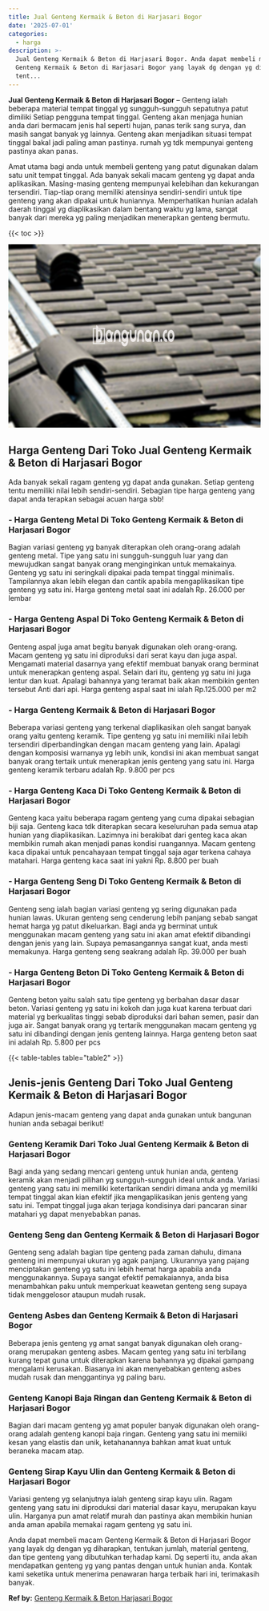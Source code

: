 ```yaml
---
title: Jual Genteng Kermaik & Beton di Harjasari Bogor
date: '2025-07-01'
categories:
  - harga
description: >-
  Jual Genteng Kermaik & Beton di Harjasari Bogor. Anda dapat membeli macam
  Genteng Kermaik & Beton di Harjasari Bogor yang layak dg dengan yg diharapkan,
  tent...
---
```


**Jual Genteng Kermaik & Beton di Harjasari Bogor** – Genteng ialah beberapa material tempat tinggal yg sungguh-sungguh sepatutnya patut dimiliki Setiap pengguna tempat tinggal. Genteng akan menjaga hunian anda dari bermacam jenis hal seperti hujan, panas terik sang surya, dan masih sangat banyak yg lainnya. Genteng akan menjadikan situasi tempat tinggal bakal jadi paling aman pastinya. rumah yg tdk mempunyai genteng pastinya akan panas.

Amat utama bagi anda untuk membeli genteng yang patut digunakan dalam satu unit tempat tinggal. Ada banyak sekali macam genteng yg dapat anda aplikasikan. Masing-masing genteng mempunyai kelebihan dan kekurangan tersendiri. Tiap-tiap orang memiliki atensinya sendiri-sendiri untuk tipe genteng yang akan dipakai untuk huniannya. Memperhatikan hunian adalah daerah tinggal yg diaplikasikan dalam bentang waktu yg lama, sangat banyak dari mereka yg paling menjadikan menerapkan genteng bermutu.

{{< toc >}}

![Jual Genteng Kermaik & Beton di Harjasari Bogor](/images/genteng-minimalis-murah06.png)

## Harga Genteng Dari Toko Jual Genteng Kermaik & Beton di Harjasari Bogor

Ada banyak sekali ragam genteng yg dapat anda gunakan. Setiap genteng tentu memiliki nilai lebih sendiri-sendiri. Sebagian tipe harga genteng yang dapat anda terapkan sebagai acuan harga sbb!

### \- Harga Genteng Metal Di Toko Genteng Kermaik & Beton di Harjasari Bogor

Bagian variasi genteng yg banyak diterapkan oleh orang-orang adalah genteng metal. Tipe yang satu ini sungguh-sungguh luar yang dan mewujudkan sangat banyak orang menginginkan untuk memakainya. Genteng yg satu ini seringkali dipakai pada tempat tinggal minimalis. Tampilannya akan lebih elegan dan cantik apabila mengaplikasikan tipe genteng yg satu ini. Harga genteng metal saat ini adalah Rp. 26.000 per lembar

### \- Harga Genteng Aspal Di Toko Genteng Kermaik & Beton di Harjasari Bogor

Genteng aspal juga amat begitu banyak digunakan oleh orang-orang. Macam genteng yg satu ini diproduksi dari serat kayu dan juga aspal. Mengamati material dasarnya yang efektif membuat banyak orang berminat untuk menerapkan genteng aspal. Selain dari itu, genteng yg satu ini juga lentur dan kuat. Apalagi bahannya yang teramat baik akan membikin genten tersebut Anti dari api. Harga genteng aspal saat ini ialah Rp.125.000 per m2

### \- Harga Genteng Kermaik & Beton di Harjasari Bogor

Beberapa variasi genteng yang terkenal diaplikasikan oleh sangat banyak orang yaitu genteng keramik. Tipe genteng yg satu ini memiliki nilai lebih tersendiri diperbandingkan dengan macam genteng yang lain. Apalagi dengan komposisi warnanya yg lebih unik, kondisi ini akan membuat sangat banyak orang tertaik untuk menerapkan jenis genteng yang satu ini. Harga genteng keramik terbaru adalah Rp. 9.800 per pcs

### \- Harga Genteng Kaca Di Toko Genteng Kermaik & Beton di Harjasari Bogor

Genteng kaca yaitu beberapa ragam genteng yang cuma dipakai sebagian biji saja. Genteng kaca tdk diterapkan secara keseluruhan pada semua atap hunian yang diaplikasikan. Lazimnya ini berakibat dari genteg kaca akan membikin rumah akan menjadi panas kondisi ruangannya. Macam genteng kaca dipakai untuk pencahayaan tempat tinggal saja agar terkena cahaya matahari. Harga genteng kaca saat ini yakni Rp. 8.800 per buah

### \- Harga Genteng Seng Di Toko Genteng Kermaik & Beton di Harjasari Bogor

Genteng seng ialah bagian variasi genteng yg sering digunakan pada hunian lawas. Ukuran genteng seng cenderung lebih panjang sebab sangat hemat harga yg patut dikeluarkan. Bagi anda yg berminat untuk menggunakan macam genteng yang satu ini akan amat efektif dibandingi dengan jenis yang lain. Supaya pemasangannya sangat kuat, anda mesti memakunya. Harga genteng seng seakrang adalah Rp. 39.000 per buah

### \- Harga Genteng Beton Di Toko Genteng Kermaik & Beton di Harjasari Bogor

Genteng beton yaitu salah satu tipe genteng yg berbahan dasar dasar beton. Variasi genteng yg satu ini kokoh dan juga kuat karena terbuat dari material yg berkualitas tinggi sebab diproduksi dari bahan semen, pasir dan juga air. Sangat banyak orang yg tertarik menggunakan macam genteng yg satu ini dibandingi dengan jenis genteng lainnya. Harga genteng beton saat ini adalah Rp. 5.800 per pcs

{{< table-tables table="table2" >}}

## Jenis-jenis Genteng Dari Toko Jual Genteng Kermaik & Beton di Harjasari Bogor

Adapun jenis-macam genteng yang dapat anda gunakan untuk bangunan hunian anda sebagai berikut!

### Genteng Keramik Dari Toko Jual Genteng Kermaik & Beton di Harjasari Bogor

Bagi anda yang sedang mencari genteng untuk hunian anda, genteng keramik akan menjadi pilihan yg sungguh-sungguh ideal untuk anda. Variasi genteng yang satu ini memiliki ketertarikan sendiri dimana anda yg memiliki tempat tinggal akan kian efektif jika mengaplikasikan jenis genteng yang satu ini. Tempat tinggal juga akan terjaga kondisinya dari pancaran sinar matahari yg dapat menyebabkan panas.

### Genteng Seng dan Genteng Kermaik & Beton di Harjasari Bogor

Genteng seng adalah bagian tipe genteng pada zaman dahulu, dimana genteng ini mempunyai ukuran yg agak panjang. Ukurannya yang pajang menciptakan genteng yg satu ini lebih hemat harga apabila anda menggunakannya. Supaya sangat efektif pemakaiannya, anda bisa menambahkan paku untuk memperkuat keawetan genteng seng supaya tidak menggelosor ataupun mudah rusak.

### Genteng Asbes dan Genteng Kermaik & Beton di Harjasari Bogor

Beberapa jenis genteng yg amat sangat banyak digunakan oleh orang-orang merupakan genteng asbes. Macam genteg yang satu ini terbilang kurang tepat guna untuk diterapkan karena bahannya yg dipakai gampang mengalami kerusakan. Biasanya ini akan menyebabkan genteng asbes mudah rusak dan menggantinya yg paling baru.

### Genteng Kanopi Baja Ringan dan Genteng Kermaik & Beton di Harjasari Bogor

Bagian dari macam genteng yg amat populer banyak digunakan oleh orang-orang adalah genteng kanopi baja ringan. Genteng yang satu ini memiiki kesan yang elastis dan unik, ketahanannya bahkan amat kuat untuk beraneka macam atap.

### Genteng Sirap Kayu Ulin dan Genteng Kermaik & Beton di Harjasari Bogor

Variasi genteng yg selanjutnya ialah genteng sirap kayu ulin. Ragam genteng yang satu ini diproduksi dari material dasar kayu, merupakan kayu ulin. Harganya pun amat relatif murah dan pastinya akan membikin hunian anda aman apabila memakai ragam genteng yg satu ini.

Anda dapat membeli macam Genteng Kermaik & Beton di Harjasari Bogor yang layak dg dengan yg diharapkan, tentukan jumlah, material genteng, dan tipe genteng yang dibutuhkan terhadap kami. Dg seperti itu, anda akan mendapatkan genteng yg yang pantas dengan untuk hunian anda. Kontak kami seketika untuk menerima penawaran harga terbaik hari ini, terimakasih banyak.

**Ref by:**  [Genteng Kermaik & Beton  Harjasari Bogor](https://id.wikipedia.org/wiki/Genteng)
